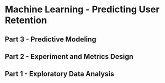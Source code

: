 # Machine Learning - Predicting User Retention

## Part 3 - Predictive Modeling

## Part 2 - Experiment and Metrics Design

## Part 1 - Exploratory Data Analysis



